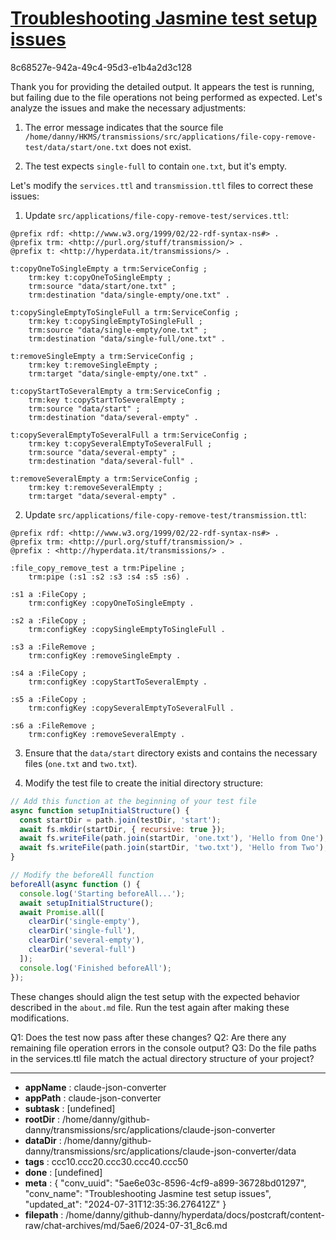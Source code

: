 # [Troubleshooting Jasmine test setup issues](https://claude.ai/chat/5ae6e03c-8596-4cf9-a899-36728bd01297)

8c68527e-942a-49c4-95d3-e1b4a2d3c128

 Thank you for providing the detailed output. It appears the test is running, but failing due to the file operations not being performed as expected. Let's analyze the issues and make the necessary adjustments:

1. The error message indicates that the source file `/home/danny/HKMS/transmissions/src/applications/file-copy-remove-test/data/start/one.txt` does not exist.

2. The test expects `single-full` to contain `one.txt`, but it's empty.

Let's modify the `services.ttl` and `transmission.ttl` files to correct these issues:

1. Update `src/applications/file-copy-remove-test/services.ttl`:

```turtle
@prefix rdf: <http://www.w3.org/1999/02/22-rdf-syntax-ns#> .
@prefix trm: <http://purl.org/stuff/transmission/> .
@prefix t: <http://hyperdata.it/transmissions/> .

t:copyOneToSingleEmpty a trm:ServiceConfig ;
    trm:key t:copyOneToSingleEmpty ;
    trm:source "data/start/one.txt" ;
    trm:destination "data/single-empty/one.txt" .

t:copySingleEmptyToSingleFull a trm:ServiceConfig ;
    trm:key t:copySingleEmptyToSingleFull ;
    trm:source "data/single-empty/one.txt" ;
    trm:destination "data/single-full/one.txt" .

t:removeSingleEmpty a trm:ServiceConfig ;
    trm:key t:removeSingleEmpty ;
    trm:target "data/single-empty/one.txt" .

t:copyStartToSeveralEmpty a trm:ServiceConfig ;
    trm:key t:copyStartToSeveralEmpty ;
    trm:source "data/start" ;
    trm:destination "data/several-empty" .

t:copySeveralEmptyToSeveralFull a trm:ServiceConfig ;
    trm:key t:copySeveralEmptyToSeveralFull ;
    trm:source "data/several-empty" ;
    trm:destination "data/several-full" .

t:removeSeveralEmpty a trm:ServiceConfig ;
    trm:key t:removeSeveralEmpty ;
    trm:target "data/several-empty" .
```

2. Update `src/applications/file-copy-remove-test/transmission.ttl`:

```turtle
@prefix rdf: <http://www.w3.org/1999/02/22-rdf-syntax-ns#> .
@prefix trm: <http://purl.org/stuff/transmission/> .
@prefix : <http://hyperdata.it/transmissions/> .

:file_copy_remove_test a trm:Pipeline ;
    trm:pipe (:s1 :s2 :s3 :s4 :s5 :s6) .

:s1 a :FileCopy ;
    trm:configKey :copyOneToSingleEmpty .

:s2 a :FileCopy ;
    trm:configKey :copySingleEmptyToSingleFull .

:s3 a :FileRemove ;
    trm:configKey :removeSingleEmpty .

:s4 a :FileCopy ;
    trm:configKey :copyStartToSeveralEmpty .

:s5 a :FileCopy ;
    trm:configKey :copySeveralEmptyToSeveralFull .

:s6 a :FileRemove ;
    trm:configKey :removeSeveralEmpty .
```

3. Ensure that the `data/start` directory exists and contains the necessary files (`one.txt` and `two.txt`).

4. Modify the test file to create the initial directory structure:

```javascript
// Add this function at the beginning of your test file
async function setupInitialStructure() {
  const startDir = path.join(testDir, 'start');
  await fs.mkdir(startDir, { recursive: true });
  await fs.writeFile(path.join(startDir, 'one.txt'), 'Hello from One');
  await fs.writeFile(path.join(startDir, 'two.txt'), 'Hello from Two');
}

// Modify the beforeAll function
beforeAll(async function () {
  console.log('Starting beforeAll...');
  await setupInitialStructure();
  await Promise.all([
    clearDir('single-empty'),
    clearDir('single-full'),
    clearDir('several-empty'),
    clearDir('several-full')
  ]);
  console.log('Finished beforeAll');
});
```

These changes should align the test setup with the expected behavior described in the `about.md` file. Run the test again after making these modifications.

Q1: Does the test now pass after these changes?
Q2: Are there any remaining file operation errors in the console output?
Q3: Do the file paths in the services.ttl file match the actual directory structure of your project?

---

* **appName** : claude-json-converter
* **appPath** : claude-json-converter
* **subtask** : [undefined]
* **rootDir** : /home/danny/github-danny/transmissions/src/applications/claude-json-converter
* **dataDir** : /home/danny/github-danny/transmissions/src/applications/claude-json-converter/data
* **tags** : ccc10.ccc20.ccc30.ccc40.ccc50
* **done** : [undefined]
* **meta** : {
  "conv_uuid": "5ae6e03c-8596-4cf9-a899-36728bd01297",
  "conv_name": "Troubleshooting Jasmine test setup issues",
  "updated_at": "2024-07-31T12:35:36.276412Z"
}
* **filepath** : /home/danny/github-danny/hyperdata/docs/postcraft/content-raw/chat-archives/md/5ae6/2024-07-31_8c6.md